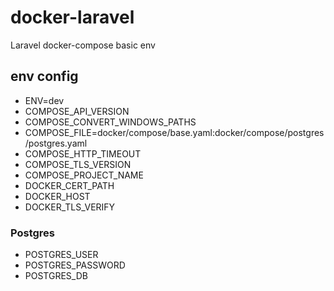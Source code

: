# docker-laravel
Laravel docker-compose basic env

## env config

- ENV=dev
- COMPOSE_API_VERSION
- COMPOSE_CONVERT_WINDOWS_PATHS
- COMPOSE_FILE=docker/compose/base.yaml:docker/compose/postgres/postgres.yaml
- COMPOSE_HTTP_TIMEOUT
- COMPOSE_TLS_VERSION
- COMPOSE_PROJECT_NAME
- DOCKER_CERT_PATH
- DOCKER_HOST
- DOCKER_TLS_VERIFY

### Postgres

- POSTGRES_USER
- POSTGRES_PASSWORD
- POSTGRES_DB